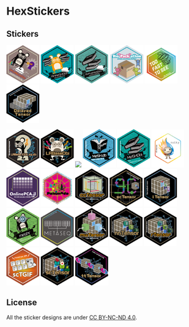 # HexStickers

## Stickers

<p align = "left">
<a href="AHLRBaseDbs/README.md"><img src="AHLRBaseDbs/AHLRBaseDbs.png" height="100"></a>
<a href="AHMeSHDbs/README.md"><img src="AHMeSHDbs/AHMeSHDbs.png" height="100"></a>
<a href="AHPubMedDbs/README.md"><img src="AHPubMedDbs/AHPubMedDbs.png" height="100"></a>
<a href="BioPackathon/README.md"><img src="BioPackathon/BioPackathon.png" height="100"></a>
<a href="BitMan/README.md"><img src="BitMan/BitMan.png" height="100"></a>
<a href="DelayedTensor/README.md"><img src="DelayedTensor/DelayedTensor.png" height="100"></a>

<a href="LRBase.XXX.eg.db/README.md"><img src="LRBase.XXX.eg.db/LRBase.XXX.eg.db.eps" height="100"></a>
<a href="LRBaseDbi/README.md"><img src="LRBaseDbi/LRBaseDbi.png" height="100"></a>
<a href="MeSH.XXX.eg.db/README.md"><img src="MeSH.XXX.eg.db/MeSH.XXX.eg.db.eps" height="100"></a>
<a href="MeSH.db/README.md"><img src="MeSH.db/MeSH.db.eps" height="100"></a>
<a href="MeSHDbi/README.md"><img src="MeSHDbi/MeSHDbi.png" height="100"></a>
<a href="Moity/README.md"><img src="Moity/Moity.png" height="100"></a>
<a href="OnlinePCA.jl/README.md"><img src="OnlinePCA.jl/OnlinePCA.jl.png" height="100"></a>
<a href="Pakunoda/README.md"><img src="Pakunoda/Pakunoda.png" height="100"></a>
<a href="ccTensor/README.md"><img src="ccTensor/ccTensor.png" height="100"></a>
<a href="gcTensor/README.md"><img src="gcTensor/gcTensor.png" height="100"></a>
<a href="iTensor/README.md"><img src="iTensor/iTensor.png" height="100"></a>
<a href="meshr/README.md"><img src="meshr/meshr.png" height="100"></a>
<a href="metaSeq/README.md"><img src="metaSeq/metaSeq.png" height="100"></a>
<a href="mwTensor/README.md"><img src="mwTensor/mwTensor.png" height="100"></a>
<a href="nnTensor/README.md"><img src="nnTensor/nnTensor.png" height="100"></a>
<a href="rTensor/README.md"><img src="rTensor/rTensor.png" height="100"></a>
<a href="scTGIF/README.md"><img src="scTGIF/scTGIF.png" height="100"></a>
<a href="scTensor/README.md"><img src="scTensor/scTensor.png" height="100"></a>
<a href="ttTensor/README.md"><img src="ttTensor/ttTensor.png" height="100"></a>
</p>

## License
All the sticker designs are under [CC BY-NC-ND 4.0](https://creativecommons.org/licenses/by-nc-nd/4.0).
